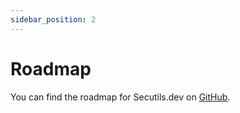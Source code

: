 ```yaml
---
sidebar_position: 2
---
```


# Roadmap

You can find the roadmap for Secutils.dev on [GitHub](https://github.com/orgs/secutils-dev/projects/1).
